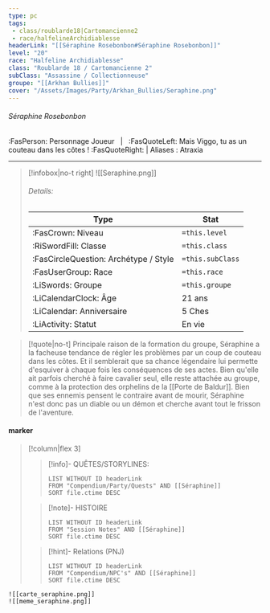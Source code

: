 ```yaml
---
type: pc
tags:
 - class/roublarde18|Cartomancienne2
 - race/halfelineArchidiablesse
headerLink: "[[Séraphine Rosebonbon#Séraphine Rosebonbon]]"
level: "20"
race: "Halfeline Archidiablesse"
class: "Roublarde 18 / Cartomancienne 2"
subClass: "Assassine / Collectionneuse"
groupe: "[[Arkhan Bullies]]"
cover: "/Assets/Images/Party/Arkhan_Bullies/Seraphine.png"
---
```


###### Séraphine Rosebonbon
:FasPerson: Personnage Joueur &nbsp; | &nbsp; :FasQuoteLeft: Mais Viggo, tu as un couteau dans les côtes ! :FasQuoteRight: | Aliases : Atraxia
___
> [!infobox|no-t right]
> ![[Seraphine.png]]
> ###### Details:
> | Type | Stat |
> | ---- | ---- |
> | :FasCrown: Niveau   | `=this.level` |
> | :RiSwordFill: Classe |  `=this.class`|
> | :FasCircleQuestion: Archétype / Style |  `=this.subClass`|
> |  :FasUserGroup: Race |  `=this.race`|
> |  :LiSwords: Groupe |  `=this.groupe`|
> |  :LiCalendarClock: Âge | 21 ans |
> |  :LiCalendar: Anniversaire | 5 Ches |
> | :LiActivity: Statut | En vie |

> [!quote|no-t]
> Principale raison de la formation du groupe, Séraphine a la facheuse tendance de régler les problèmes par un coup de couteau dans les côtes. Et il semblerait que sa chance légendaire lui permette d'esquiver à chaque fois les conséquences de ses actes. Bien qu'elle ait parfois cherché à faire cavalier seul, elle reste attachée au groupe, comme à la protection des orphelins de la [[Porte de Baldur]]. Bien que ses ennemis pensent le contraire avant de mourir, Séraphine n'est donc pas un diable ou un démon et cherche avant tout le frisson de l'aventure.
 
#### marker
> [!column|flex 3]
>> [!info]- QUÊTES/STORYLINES:
>>```dataview
>>LIST WITHOUT ID headerLink
>>FROM "Compendium/Party/Quests" AND [[Séraphine]]
>>SORT file.ctime DESC
>
>>[!note]- HISTOIRE
>>```dataview
>>LIST WITHOUT ID headerLink
>>FROM "Session Notes" AND [[Séraphine]]
>>SORT file.ctime DESC
>
>>[!hint]- Relations (PNJ)
>>```dataview
>>LIST WITHOUT ID headerLink
>>FROM "Compendium/NPC's" AND [[Séraphine]]
>>SORT file.ctime DESC

```image-layout-a
![[carte_seraphine.png]]
![[meme_seraphine.png]]
```
